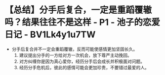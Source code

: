 # 【总结】分手后复合，一定是重蹈覆辙吗？结果往往不是这样 - P1 - 池子的恋爱日记 - BV1Lk4y1u7TW

-   分手后复合并不一定会重蹈覆辙，反而可能使感情更加坚固长久。
    1.  建议提出分手的一方给对方一次机会，放下尊严主动挽回。
    2.  对方纠缠你是因为真心爱你，经历分手后会成长并积极面对问题。
    3.  经历分手危机后，彼此的感情可能会更加珍贵，不要错过最爱的人。